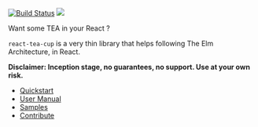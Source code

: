 [![Build Status](https://travis-ci.org/vankeisb/react-tea-cup.svg?branch=develop)](https://travis-ci.org/vankeisb/react-tea-cup) ![](https://img.shields.io/github/tag/vankeisb/react-tea-cup.svg?label=latest&style=flat)

Want some TEA in your React ?

`react-tea-cup` is a very thin library that helps following The Elm Architecture, in React. 

**Disclaimer: Inception stage, no guarantees, no support. Use at your own risk.**

* [Quickstart](doc/quickstart.md)  
* [User Manual](doc/manual.md)
* [Samples](./samples)
* [Contribute](doc/contribute.md)
